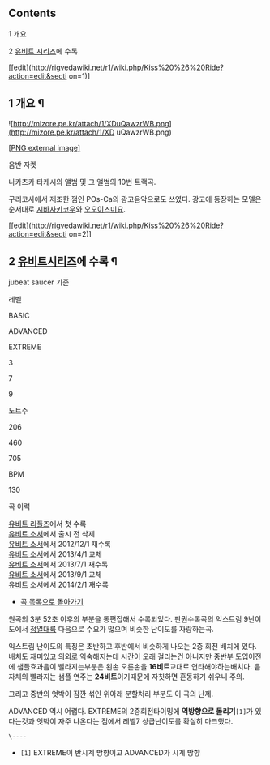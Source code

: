 ## Contents

    

1 개요

2 [유비트 시리즈](%EC%9C%A0%EB%B9%84%ED%8A%B8%20%EC%8B%9C%EB%A6%AC%EC%A6%88.md)에
수록

[[edit](http://rigvedawiki.net/r1/wiki.php/Kiss%20%26%20Ride?action=edit&secti
on=1)]

## 1 개요 ¶

![http://mizore.pe.kr/attach/1/XDuQawzrWB.png](http://mizore.pe.kr/attach/1/XD
uQawzrWB.png)

[[PNG external image]](http://mizore.pe.kr/attach/1/XDuQawzrWB.png)

  
음반 자켓

  

나카츠카 타케시의 앨범 및 그 앨범의 10번 트랙곡.

  
  
  
  
  

구리코사에서 제조한 껌인 POs-Ca의 광고음악으로도 쓰였다. 광고에 등장하는 모델은 순서대로 [시바사키코우](%EC%8B%9C%EB%B0%94%EC%82%AC%ED%82%A4%20%EC%BD%94%EC%9A%B0.md)와 [오오이즈미요](%EC%98%A4%EC%98%A4%EC%9D%B4%EC%A6%88%EB%AF%B8%20%EC%9A%94.md).

[[edit](http://rigvedawiki.net/r1/wiki.php/Kiss%20%26%20Ride?action=edit&secti
on=2)]

## 2 [유비트시리즈](%EC%9C%A0%EB%B9%84%ED%8A%B8%20%EC%8B%9C%EB%A6%AC%EC%A6%88.md)에 수록 ¶

jubeat saucer 기준

레벨

BASIC

ADVANCED

EXTREME

3

7

9

노트수

206

460

705

BPM

130

곡 이력

[유비트 리플즈](%EC%9C%A0%EB%B9%84%ED%8A%B8%20%EB%A6%AC%ED%94%8C%EC%A6%88.md)에서 첫
수록  
[유비트 소서](%EC%9C%A0%EB%B9%84%ED%8A%B8%20%EC%86%8C%EC%84%9C.md)에서 출시 전 삭제  
[유비트 소서](%EC%9C%A0%EB%B9%84%ED%8A%B8%20%EC%86%8C%EC%84%9C.md)에서 2012/12/1
재수록  
[유비트 소서](%EC%9C%A0%EB%B9%84%ED%8A%B8%20%EC%86%8C%EC%84%9C.md)에서 2013/4/1 교체  
[유비트 소서](%EC%9C%A0%EB%B9%84%ED%8A%B8%20%EC%86%8C%EC%84%9C.md)에서 2013/7/1
재수록  
[유비트 소서](%EC%9C%A0%EB%B9%84%ED%8A%B8%20%EC%86%8C%EC%84%9C.md)에서 2013/9/1 교체  
[유비트 소서](%EC%9C%A0%EB%B9%84%ED%8A%B8%20%EC%86%8C%EC%84%9C.md)에서 2014/2/1
재수록

  

  * [곡 목록으로 돌아가기](%EC%9C%A0%EB%B9%84%ED%8A%B8%20%EC%8B%9C%EB%A6%AC%EC%A6%88/%EC%88%98%EB%A1%9D%EA%B3%A1.md)  

원곡의 3분 52초 이후의 부분을 통편집해서 수록되었다. 판권수록곡의 익스트림 9난이도에서
[정열대륙](%EC%A0%95%EC%97%B4%EB%8C%80%EB%A5%99.md) 다음으로 수요가 많으며 비슷한 난이도를
자랑하는곡.

  
  
  

익스트림 난이도의 특징은 초반하고 후반에서 비슷하게 나오는 2중 회전 배치에 있다. 배치도 재미있고 의외로 익숙해지는데 시간이 오래 걸리는건
아니지만 중반부 도입이전에 샘플효과음이 빨라지는부분은 왼손 오른손을 **16비트**교대로 연타해야하는배치다. 음 자체의 빨라지는 샘플 연주는
**24비트**이기때문에 자칫하면 혼동하기 쉬우니 주의.

  

그리고 중반의 엇박이 잠깐 섞인 위아래 분할처리 부분도 이 곡의 난제.

  
  

ADVANCED 역시 어렵다. EXTREME의 2중회전타이밍에 **역방향으로 돌리기**`[1]`가 있다는것과 엇박이 자주 나온다는 점에서
레벨7 상급난이도를 확실히 마크했다.

  

`\----`

  * `[1]` EXTREME이 반시계 방향이고 ADVANCED가 시계 방향

